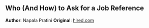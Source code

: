 ## Who (And How) to Ask for a Job Reference

**Author**: Napala Pratini 
**Original**: [hired.com](https://hired.com/blog/candidates/who-and-how-to-ask-for-a-job-reference/)


